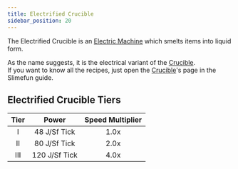 ```yaml
---
title: Electrified Crucible
sidebar_position: 20
---
```


The Electrified Crucible is an [Electric Machine](../Electric-Machines.md) which smelts items into liquid form.

As the name suggests, it is the electrical variant of the [Crucible](../../Basic-Machines/Crucible.md).  
If you want to know all the recipes, just open the [Crucible](../../Basic-Machines/Crucible.md)'s page in the Slimefun guide.

## Electrified Crucible Tiers

| Tier |    Power     | Speed Multiplier |
| :--: | :----------: | :--------------: |
| I    | 48 J/Sf Tick  | 1.0x             |
| II   | 80 J/Sf Tick  | 2.0x             |
| III  | 120 J/Sf Tick | 4.0x             |
